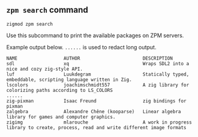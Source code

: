 ## `zpm search` command
```
zigmod zpm search
```

Use this subcommand to print the available packages on ZPM servers.

Example output below. `......` is used to redact long output.

```
NAME                 AUTHOR                       DESCRIPTION
sdl                  xq                           Wraps SDL2 into a nice and cozy zig-style API.
luf                  Luukdegram                   Statically typed, embeddable, scripting language written in Zig.
lscolors             joachimschmidt557            A zig library for colorizing paths according to LS_COLORS
......
zig-pixman           Isaac Freund                 zig bindings for pixman
zalgebra             Alexandre Chêne (kooparse)   Linear algebra library for games and computer graphics.
zigimg               mlarouche                    A work in progress library to create, process, read and write different image formats
```
